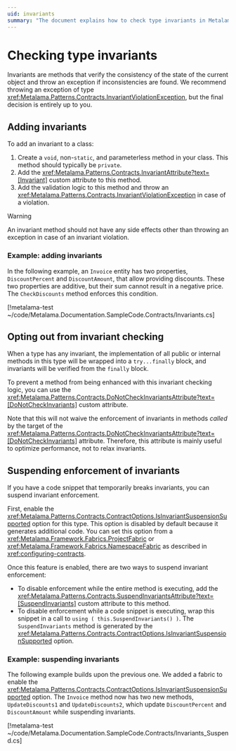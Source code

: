 ```yaml
---
uid: invariants
summary: "The document explains how to check type invariants in Metalama, including adding invariants, opting out from invariant checking, and suspending enforcement of invariants, with examples provided."
---
```


# Checking type invariants

Invariants are methods that verify the consistency of the state of the current object and throw an exception if inconsistencies are found. We recommend throwing an exception of type <xref:Metalama.Patterns.Contracts.InvariantViolationException>, but the final decision is entirely up to you.

## Adding invariants

To add an invariant to a class:

1. Create a `void`, non-`static`, and parameterless method in your class. This method should typically be `private`.
2. Add the <xref:Metalama.Patterns.Contracts.InvariantAttribute?text=[Invariant]> custom attribute to this method.
3. Add the validation logic to this method and throw an <xref:Metalama.Patterns.Contracts.InvariantViolationException> in case of a violation.

> [!WARNING]
> An invariant method should not have any side effects other than throwing an exception in case of an invariant violation.

### Example: adding invariants

In the following example, an `Invoice` entity has two properties, `DiscountPercent` and `DiscountAmount`, that allow providing discounts. These two properties are additive, but their sum cannot result in a negative price. The `CheckDiscounts` method enforces this condition.

[!metalama-test ~/code/Metalama.Documentation.SampleCode.Contracts/Invariants.cs]

## Opting out from invariant checking

When a type has any invariant, the implementation of all public or internal methods in this type will be wrapped into a `try...finally` block, and invariants will be verified from the `finally` block.

To prevent a method from being enhanced with this invariant checking logic, you can use the <xref:Metalama.Patterns.Contracts.DoNotCheckInvariantsAttribute?text=[DoNotCheckInvariants]> custom attribute.

Note that this will not waive the enforcement of invariants in methods _called_ by the target of the <xref:Metalama.Patterns.Contracts.DoNotCheckInvariantsAttribute?text=[DoNotCheckInvariants]> attribute. Therefore, this attribute is mainly useful to optimize performance, not to relax invariants.

## Suspending enforcement of invariants

If you have a code snippet that temporarily breaks invariants, you can suspend invariant enforcement.

First, enable the <xref:Metalama.Patterns.Contracts.ContractOptions.IsInvariantSuspensionSupported> option for this type. This option is disabled by default because it generates additional code. You can set this option from a <xref:Metalama.Framework.Fabrics.ProjectFabric> or <xref:Metalama.Framework.Fabrics.NamespaceFabric> as described in <xref:configuring-contracts>.

Once this feature is enabled, there are two ways to suspend invariant enforcement:

* To disable enforcement while the entire method is executing, add the <xref:Metalama.Patterns.Contracts.SuspendInvariantsAttribute?text=[SuspendInvariants]> custom attribute to this method.
* To disable enforcement while a code snippet is executing, wrap this snippet in a call to `using ( this.SuspendInvariants() )`. The `SuspendInvariants` method is generated by the <xref:Metalama.Patterns.Contracts.ContractOptions.IsInvariantSuspensionSupported> option.

### Example: suspending invariants

The following example builds upon the previous one. We added a fabric to enable the  <xref:Metalama.Patterns.Contracts.ContractOptions.IsInvariantSuspensionSupported> option. The `Invoice` method now has two new methods, `UpdateDiscounts1` and `UpdateDiscounts2`, which update `DiscountPercent` and `DiscountAmount` while suspending invariants.

[!metalama-test ~/code/Metalama.Documentation.SampleCode.Contracts/Invariants_Suspend.cs]



